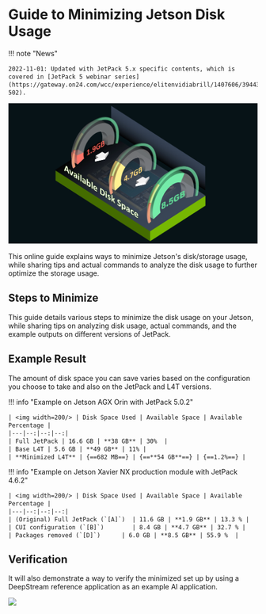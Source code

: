# Guide to Minimizing Jetson Disk Usage

!!! note "News"

    2022-11-01: Updated with JetPack 5.x specific contents, which is covered in [JetPack 5 webinar series](https://gateway.on24.com/wcc/experience/elitenvidiabrill/1407606/3944300/jetpack-502).


![](./images/feature-image_available-disk-image-transition.png)

This online guide explains ways to minimize Jetson's disk/storage usage, while sharing tips and actual commands to analyze the disk usage to further optimize the storage usage.

## Steps to Minimize

This guide details various steps to minimize the disk usage on your Jetson, while sharing tips on analyzing disk usage, actual commands, and the example outputs on different versions of JetPack.

## Example Result

The amount of disk space you can save varies based on the configuration you choose to take and also on the JetPack and L4T versions.

!!! info "Example on Jetson AGX Orin with JetPack 5.0.2"

    | <img width=200/> | Disk Space Used | Available Space | Available Percentage |
    |---|--:|--:|--:|
    | Full JetPack | 16.6 GB | **38 GB** | 30%  |
    | Base L4T | 5.6 GB | **49 GB** | 11% |
    | **Minimized L4T** | {==682 MB==} | {==**54 GB**==} | {==1.2%==} |

!!! info "Example on Jetson Xavier NX production module with JetPack 4.6.2"

    | <img width=200/> | Disk Space Used | Available Space | Available Percentage |
    |---|--:|--:|--:|
    | (Original) Full JetPack (`[A]`)  | 11.6 GB | **1.9 GB** | 13.3 % |
    | CUI configuration (`[B]`)        | 8.4 GB | **4.7 GB** | 32.7 % |
    | Packages removed (`[D]`)      | 6.0 GB | **8.5 GB** | 55.9 %  |

## Verification

It will also demonstrate a way to verify the minimized set up by using a DeepStream reference application as an example AI application.

![](./images/DS-Container-Overlay.gif)
